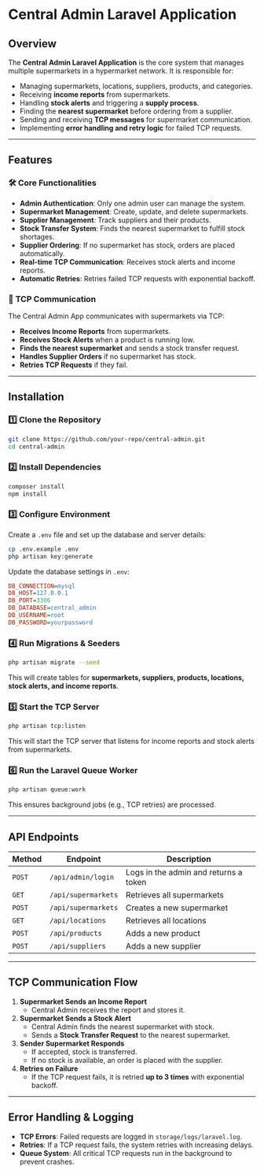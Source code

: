 # Central Admin Laravel Application

## Overview
The **Central Admin Laravel Application** is the core system that manages multiple supermarkets in a hypermarket network. It is responsible for:
- Managing supermarkets, locations, suppliers, products, and categories.
- Receiving **income reports** from supermarkets.
- Handling **stock alerts** and triggering a **supply process**.
- Finding the **nearest supermarket** before ordering from a supplier.
- Sending and receiving **TCP messages** for supermarket communication.
- Implementing **error handling and retry logic** for failed TCP requests.

---

## Features
### 🛠️ **Core Functionalities**
- **Admin Authentication**: Only one admin user can manage the system.
- **Supermarket Management**: Create, update, and delete supermarkets.
- **Supplier Management**: Track suppliers and their products.
- **Stock Transfer System**: Finds the nearest supermarket to fulfill stock shortages.
- **Supplier Ordering**: If no supermarket has stock, orders are placed automatically.
- **Real-time TCP Communication**: Receives stock alerts and income reports.
- **Automatic Retries**: Retries failed TCP requests with exponential backoff.

### 📡 **TCP Communication**
The Central Admin App communicates with supermarkets via TCP:
- **Receives Income Reports** from supermarkets.
- **Receives Stock Alerts** when a product is running low.
- **Finds the nearest supermarket** and sends a stock transfer request.
- **Handles Supplier Orders** if no supermarket has stock.
- **Retries TCP Requests** if they fail.

---

## Installation
### 1️⃣ **Clone the Repository**
```sh
git clone https://github.com/your-repo/central-admin.git
cd central-admin
```

### 2️⃣ **Install Dependencies**
```sh
composer install
npm install
```

### 3️⃣ **Configure Environment**
Create a `.env` file and set up the database and server details:
```sh
cp .env.example .env
php artisan key:generate
```

Update the database settings in `.env`:
```ini
DB_CONNECTION=mysql
DB_HOST=127.0.0.1
DB_PORT=3306
DB_DATABASE=central_admin
DB_USERNAME=root
DB_PASSWORD=yourpassword
```

### 4️⃣ **Run Migrations & Seeders**
```sh
php artisan migrate --seed
```
This will create tables for **supermarkets, suppliers, products, locations, stock alerts, and income reports**.

### 5️⃣ **Start the TCP Server**
```sh
php artisan tcp:listen
```
This will start the TCP server that listens for income reports and stock alerts from supermarkets.

### 6️⃣ **Run the Laravel Queue Worker**
```sh
php artisan queue:work
```
This ensures background jobs (e.g., TCP retries) are processed.

---

## API Endpoints
| Method | Endpoint | Description |
|--------|----------|-------------|
| `POST` | `/api/admin/login` | Logs in the admin and returns a token |
| `GET`  | `/api/supermarkets` | Retrieves all supermarkets |
| `POST` | `/api/supermarkets` | Creates a new supermarket |
| `GET`  | `/api/locations` | Retrieves all locations |
| `POST` | `/api/products` | Adds a new product |
| `POST` | `/api/suppliers` | Adds a new supplier |

---

## TCP Communication Flow
1. **Supermarket Sends an Income Report**
   - Central Admin receives the report and stores it.
2. **Supermarket Sends a Stock Alert**
   - Central Admin finds the nearest supermarket with stock.
   - Sends a **Stock Transfer Request** to the nearest supermarket.
3. **Sender Supermarket Responds**
   - If accepted, stock is transferred.
   - If no stock is available, an order is placed with the supplier.
4. **Retries on Failure**
   - If the TCP request fails, it is retried **up to 3 times** with exponential backoff.

---

## Error Handling & Logging
- **TCP Errors**: Failed requests are logged in `storage/logs/laravel.log`.
- **Retries**: If a TCP request fails, the system retries with increasing delays.
- **Queue System**: All critical TCP requests run in the background to prevent crashes.



